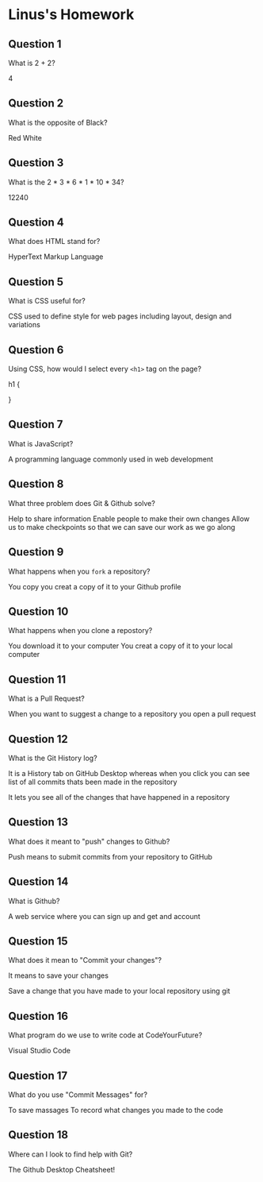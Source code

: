 # Linus's Homework

## Question 1

What is 2 + 2?

4

## Question 2

What is the opposite of Black?

Red
White

## Question 3

What is the  2 * 3 * 6 * 1 * 10 * 34?

12240

## Question 4 

What does HTML stand for?

HyperText Markup Language

## Question 5

What is CSS useful for?

CSS used to define style for web pages including layout, design and variations

## Question 6

Using CSS, how would I select every `<h1>` tag on the page?

h1 {

}

## Question 7

What is JavaScript?

A programming language commonly used in web development

## Question 8

What three problem does Git & Github solve?

Help to share information
Enable people to make their own changes
Allow us to make checkpoints so that we can save our work as we go along

## Question 9

What happens when you `fork` a repository?

You copy
you creat a copy of it to your Github profile

## Question 10 

What happens when you clone a repostory?

You download it to your computer
You creat a copy of it to your local computer

## Question 11

What is a Pull Request?


When you want to suggest a change to a repository you open a pull request

## Question 12

What is the Git History log?

It is a History tab on GitHub Desktop whereas when you click you can see list of all commits thats been made in the repository

It lets you see all of the changes that have happened in a repository

## Question 13

What does it meant to "push" changes to Github?

Push means to submit commits from your repository to GitHub 

## Question 14

What is Github?

A web service where you can sign up and get and account

## Question 15

What does it mean to "Commit your changes"?

It means to save your changes

Save a change that you have made to your local repository using git
## Question 16

What program do we use to write code at CodeYourFuture?

Visual Studio Code

## Question 17

What do you use "Commit Messages" for?

To save massages
To record what changes you made to the code

## Question 18

Where can I look to find help with Git?

The Github Desktop Cheatsheet!
